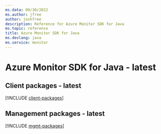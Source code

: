 ```yaml
---
ms.data: 09/30/2022
ms.author: jfree
author: joshfree
description: Reference for Azure Monitor SDK for Java
ms.topic: reference
title: Azure Monitor SDK for Java
ms.devlang: java
ms.service: monitor
---
```

# Azure Monitor SDK for Java - latest

## Client packages - latest
[!INCLUDE [client-packages](monitor-client-index.md)]
## Management packages - latest
[!INCLUDE [mgmt-packages](monitor-mgmt-index.md)]
